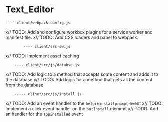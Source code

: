 # Text_Editor
    -----client/webpack.config.js
x// TODO: Add and configure workbox plugins for a service worker and manifest file.
x// TODO: Add CSS loaders and babel to webpack.

            ---- client/src-sw.js
x// TODO: Implement asset caching

        ---- client/src/js/databse.js
x// TODO: Add logic to a method that accepts some content and adds it to the database
x// TODO: Add logic for a method that gets all the content from the database

        ----- clinet/src/js/install.js
x// TODO: Add an event handler to the `beforeinstallprompt` event
x// TODO: Implement a click event handler on the `butInstall` element
x// TODO: Add an handler for the `appinstalled` event